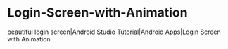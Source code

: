 # Login-Screen-with-Animation
beautiful login screen|Android Studio Tutorial|Android Apps|Login Screen with Animation
